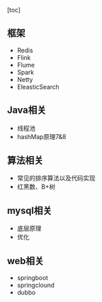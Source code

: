 [toc]

## 框架

- Redis
- Flink
- Flume
- Spark
- Netty
- EleasticSearch

## Java相关

- 线程池
- hashMap原理7&8

## 算法相关

- 常见的排序算法以及代码实现
- 红黑数、B+树

## mysql相关

- 底层原理
- 优化

## web相关

- springboot
- springclound
- dubbo

